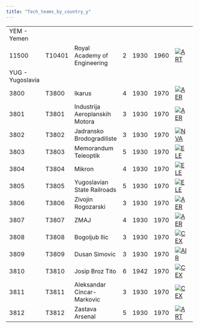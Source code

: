 ```yaml
---
title: "Tech_teams_by_country_y"
---
```


|                  |        |                                |     |      |      |                                                                                         |                                                                                             |                                                                                         |                                                                                       |                                                                                       |
|------------------|--------|--------------------------------|-----|------|------|-----------------------------------------------------------------------------------------|---------------------------------------------------------------------------------------------|-----------------------------------------------------------------------------------------|---------------------------------------------------------------------------------------|---------------------------------------------------------------------------------------|
| YEM - Yemen      |        |                                |     |      |      |                                                                                         |                                                                                             |                                                                                         |                                                                                       |                                                                                       |
| 11500            | T10401 | Royal Academy of Engineering   | 2   | 1930 | 1960 | [![ART](/images/d/d8/Artillery.png)](/File:Artillery.png "ART")                         | [![CEX](/images/b/bc/Centralized_execution.png)](/File:Centralized_execution.png "CEX")     | [![CAF](/images/f/f8/Combined_arms_focus.png)](/File:Combined_arms_focus.png "CAF")     | [![EQP](/images/2/20/General_equipment.png)](/File:General_equipment.png "EQP")       | [![MCH](/images/a/a1/Mechanics.png)](/File:Mechanics.png "MCH")                       |
| YUG - Yugoslavia |        |                                |     |      |      |                                                                                         |                                                                                             |                                                                                         |                                                                                       |                                                                                       |
| 3800             | T3800  | Ikarus                         | 4   | 1930 | 1970 | [![AER](/images/a/a1/Aeronautics.png)](/File:Aeronautics.png "AER")                     | [![ELE](/images/d/dd/Electronics.png)](/File:Electronics.png "ELE")                         | [![TEC](/images/9/9d/Technical_efficiency.png)](/File:Technical_efficiency.png "TEC")   |                                                                                       |                                                                                       |
| 3801             | T3801  | Industrija Aeroplanskih Motora | 3   | 1930 | 1970 | [![AER](/images/a/a1/Aeronautics.png)](/File:Aeronautics.png "AER")                     | [![IND](/images/7/79/Industrial_engineering.png)](/File:Industrial_engineering.png "IND")   | [![MCH](/images/a/a1/Mechanics.png)](/File:Mechanics.png "MCH")                         | [![TEC](/images/9/9d/Technical_efficiency.png)](/File:Technical_efficiency.png "TEC") |                                                                                       |
| 3802             | T3802  | Jadransko Brodogradiliste      | 3   | 1930 | 1970 | [![NVA](/images/e/ea/Naval_artillery.png)](/File:Naval_artillery.png "NVA")             | [![NVE](/images/0/09/Naval_engineering.png)](/File:Naval_engineering.png "NVE")             | [![TEC](/images/9/9d/Technical_efficiency.png)](/File:Technical_efficiency.png "TEC")   |                                                                                       |                                                                                       |
| 3803             | T3803  | Memorandum Teleoptik           | 5   | 1930 | 1970 | [![ELE](/images/d/dd/Electronics.png)](/File:Electronics.png "ELE")                     | [![IND](/images/7/79/Industrial_engineering.png)](/File:Industrial_engineering.png "IND")   | [![TEC](/images/9/9d/Technical_efficiency.png)](/File:Technical_efficiency.png "TEC")   |                                                                                       |                                                                                       |
| 3804             | T3804  | Mikron                         | 4   | 1930 | 1970 | [![ELE](/images/d/dd/Electronics.png)](/File:Electronics.png "ELE")                     | [![IND](/images/7/79/Industrial_engineering.png)](/File:Industrial_engineering.png "IND")   | [![MGT](/images/c/c7/Management.png)](/File:Management.png "MGT")                       | [![MCH](/images/a/a1/Mechanics.png)](/File:Mechanics.png "MCH")                       |                                                                                       |
| 3805             | T3805  | Yugoslavian State Railroads    | 5   | 1930 | 1970 | [![ELE](/images/d/dd/Electronics.png)](/File:Electronics.png "ELE")                     | [![MGT](/images/c/c7/Management.png)](/File:Management.png "MGT")                           | [![MCH](/images/a/a1/Mechanics.png)](/File:Mechanics.png "MCH")                         |                                                                                       |                                                                                       |
| 3806             | T3806  | Zivojin Rogozarski             | 3   | 1930 | 1970 | [![AER](/images/a/a1/Aeronautics.png)](/File:Aeronautics.png "AER")                     | [![MGT](/images/c/c7/Management.png)](/File:Management.png "MGT")                           | [![TEC](/images/9/9d/Technical_efficiency.png)](/File:Technical_efficiency.png "TEC")   |                                                                                       |                                                                                       |
| 3807             | T3807  | ZMAJ                           | 4   | 1930 | 1970 | [![AER](/images/a/a1/Aeronautics.png)](/File:Aeronautics.png "AER")                     | [![ELE](/images/d/dd/Electronics.png)](/File:Electronics.png "ELE")                         | [![MCH](/images/a/a1/Mechanics.png)](/File:Mechanics.png "MCH")                         | [![NVE](/images/0/09/Naval_engineering.png)](/File:Naval_engineering.png "NVE")       | [![TEC](/images/9/9d/Technical_efficiency.png)](/File:Technical_efficiency.png "TEC") |
| 3808             | T3808  | Bogoljub Ilic                  | 3   | 1930 | 1970 | [![CEX](/images/b/bc/Centralized_execution.png)](/File:Centralized_execution.png "CEX") | [![LTF](/images/e/e7/Large_taskforce_tactics.png)](/File:Large_taskforce_tactics.png "LTF") | [![NVT](/images/1/10/Naval_training.png)](/File:Naval_training.png "NVT")               | [![SEA](/images/2/22/Seamanship.png)](/File:Seamanship.png "SEA")                     |                                                                                       |
| 3809             | T3809  | Dusan Simovic                  | 3   | 1930 | 1970 | [![AIR](/images/8/87/Aircraft_testing.png)](/File:Aircraft_testing.png "AIR")           | [![BOM](/images/2/26/Bomber_tactics.png)](/File:Bomber_tactics.png "BOM")                   | [![CEX](/images/b/bc/Centralized_execution.png)](/File:Centralized_execution.png "CEX") | [![PIL](/images/6/6b/Piloting.png)](/File:Piloting.png "PIL")                         |                                                                                       |
| 3810             | T3810  | Josip Broz Tito                | 6   | 1942 | 1970 | [![CEX](/images/b/bc/Centralized_execution.png)](/File:Centralized_execution.png "CEX") | [![CRG](/images/3/38/Individual_courage.png)](/File:Individual_courage.png "CRG")           | [![INF](/images/b/be/Infantry_focus.png)](/File:Infantry_focus.png "INF")               | [![SMT](/images/2/2f/Small_unit_tactics.png)](/File:Small_unit_tactics.png "SMT")     | [![TRA](/images/b/b1/Training.png)](/File:Training.png "TRA")                         |
| 3811             | T3811  | Aleksandar Cincar-Markovic     | 3   | 1930 | 1970 | [![CEX](/images/b/bc/Centralized_execution.png)](/File:Centralized_execution.png "CEX") | [![INF](/images/b/be/Infantry_focus.png)](/File:Infantry_focus.png "INF")                   | [![LGT](/images/1/1d/Large_unit_tactics.png)](/File:Large_unit_tactics.png "LGT")       |                                                                                       |                                                                                       |
| 3812             | T3812  | Zastava Arsenal                | 5   | 1930 | 1970 | [![ART](/images/d/d8/Artillery.png)](/File:Artillery.png "ART")                         | [![EQP](/images/2/20/General_equipment.png)](/File:General_equipment.png "EQP")             | [![MCH](/images/a/a1/Mechanics.png)](/File:Mechanics.png "MCH")                         |                                                                                       |                                                                                       |
